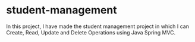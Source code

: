 # student-management
In this project, I have made the student management project in which I can Create, Read, Update and Delete Operations using Java Spring MVC. 
